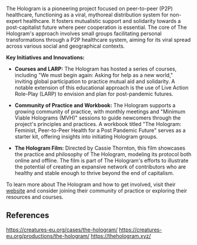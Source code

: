 The Hologram is a pioneering project focused on peer-to-peer (P2P) healthcare, functioning as a viral, mythoreal distribution system for non-expert healthcare. It fosters mutualistic support and solidarity towards a post-capitalist future where peer cooperation is essential. The core of The Hologram's approach involves small groups facilitating personal transformations through a P2P healthcare system, aiming for its viral spread across various social and geographical contexts.

**Key Initiatives and Innovations:**

- **Courses and LARP:** The Hologram has hosted a series of courses, including "We must begin again: Asking for help as a new world," inviting global participation to practice mutual aid and solidarity. A notable extension of this educational approach is the use of Live Action Role-Play (LARP) to envision and plan for post-pandemic futures.
  
- **Community of Practice and Workbook:** The Hologram supports a growing community of practice, with monthly meetings and "Minimum Viable Holograms (MVH)" sessions to guide newcomers through the project's principles and practices. A workbook titled "The Hologram: Feminist, Peer-to-Peer Health for a Post Pandemic Future" serves as a starter kit, offering insights into initiating Hologram groups.

- **The Hologram Film:** Directed by Cassie Thornton, this film showcases the practice and philosophy of The Hologram, modeling its protocol both online and offline. The film is part of The Hologram's efforts to illustrate the potential of creating an expansive network of contributors who are healthy and stable enough to thrive beyond the end of capitalism.

To learn more about The Hologram and how to get involved, visit their [website](https://thehologram.xyz) and consider joining their community of practice or exploring their resources and courses.

## References

https://creatures-eu.org/cases/the-hologram/
https://creatures-eu.org/productions/the-hologram/
https://thehologram.xyz/